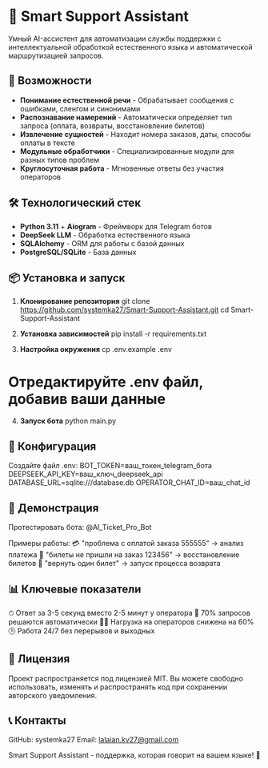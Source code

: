 # 🤖 Smart Support Assistant

Умный AI-ассистент для автоматизации службы поддержки с интеллектуальной обработкой естественного языка и автоматической маршрутизацией запросов.

## 🚀 Возможности

- **Понимание естественной речи** - Обрабатывает сообщения с ошибками, сленгом и синонимами
- **Распознавание намерений** - Автоматически определяет тип запроса (оплата, возвраты, восстановление билетов)
- **Извлечение сущностей** - Находит номера заказов, даты, способы оплаты в тексте
- **Модульные обработчики** - Специализированные модули для разных типов проблем
- **Круглосуточная работа** - Мгновенные ответы без участия операторов

## 🛠 Технологический стек

- **Python 3.11** + **Aiogram** - Фреймворк для Telegram ботов
- **DeepSeek LLM** - Обработка естественного языка
- **SQLAlchemy** - ORM для работы с базой данных
- **PostgreSQL/SQLite** - База данных


## 📦 Установка и запуск

1. **Клонирование репозитория**
git clone https://github.com/systemka27/Smart-Support-Assistant.git
cd Smart-Support-Assistant

2. **Установка зависимостей**
pip install -r requirements.txt

3. **Настройка окружения**
cp .env.example .env
# Отредактируйте .env файл, добавив ваши данные

4. **Запуск бота**
python main.py

## 🔧 Конфигурация
Создайте файл .env:
BOT_TOKEN=ваш_токен_telegram_бота
DEEPSEEK_API_KEY=ваш_ключ_deepseek_api
DATABASE_URL=sqlite:///database.db
OPERATOR_CHAT_ID=ваш_chat_id

## 🎯 Демонстрация
Протестировать бота: @AI_Ticket_Pro_Bot

Примеры работы:
💳 "проблема с оплатой заказа 555555" → анализ платежа
🎫 "билеты не пришли на заказ 123456" → восстановление билетов
🔄 "вернуть один билет" → запуск процесса возврата

## 📊 Ключевые показатели
⏱ Ответ за 3-5 секунд вместо 2-5 минут у оператора
🤖 70% запросов решаются автоматически
👨💼 Нагрузка на операторов снижена на 60%
🕒 Работа 24/7 без перерывов и выходных

## 🪪 Лицензия
Проект распространяется под лицензией MIT.
Вы можете свободно использовать, изменять и распространять код при сохранении авторского уведомления.

## 📞 Контакты
GitHub: systemka27
Email: lalaian.kv27@gmail.com


Smart Support Assistant - поддержка, которая говорит на вашем языке! 🚀   
